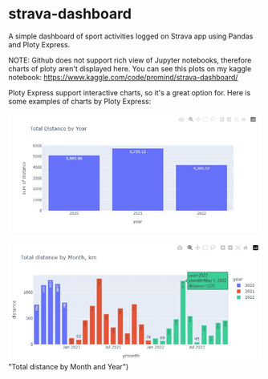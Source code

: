 # strava-dashboard
A simple dashboard of sport activities logged on Strava app using Pandas and Ploty Express. 

NOTE: Github does not support rich view of Jupyter notebooks, therefore charts of ploty aren't displayed here. You can see this plots on my kaggle notebook: 
https://www.kaggle.com/code/promind/strava-dashboard/

Ploty Express support interactive charts, so it's a great option for. Here is some examples of charts by Ploty Express:

![Distance by Year ](https://github.com/gaumin/strava-dashboard/blob/main/images/1-distance-by-year.jpg "Total distance by Year")


![Distance by Month and Year ](https://github.com/gaumin/strava-dashboard/blob/main/images/2-distance-by-monh.jpg) "Total distance by Month and Year")






